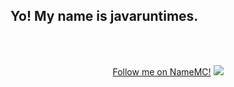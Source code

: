 ## Yo! My name is javaruntimes.


<br />
<br />

<!---  [![Join The Discord server!](http://invidget.switchblade.xyz/BnRqXdzyHw)](https://discord.gg/BnRqXdzyHw) --->

  <p align="center">  
    <a href="http://github.com/javaruntimes/">Follow me on NameMC!</a>
    <img src="https://crafatar.com/renders/body/1743be98814d4e7690c0751dcb902fc7">
  </p>
